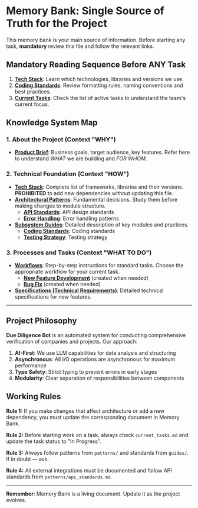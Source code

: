 # Memory Bank: Single Source of Truth for the Project

This memory bank is your main source of information. Before starting any task, **mandatory** review this file and follow the relevant links.

## Mandatory Reading Sequence Before ANY Task

1. **[Tech Stack](./tech_stack.md)**: Learn which technologies, libraries and versions we use.
2. **[Coding Standards](./guides/coding_standards.md)**: Review formatting rules, naming conventions and best practices.
3. **[Current Tasks](./current_tasks.md)**: Check the list of active tasks to understand the team's current focus.

## Knowledge System Map

### 1. About the Project (Context "WHY")
- **[Product Brief](./product_brief.md)**: Business goals, target audience, key features. Refer here to understand *WHAT* we are building and *FOR WHOM*.

### 2. Technical Foundation (Context "HOW")
- **[Tech Stack](./tech_stack.md)**: Complete list of frameworks, libraries and their versions. **PROHIBITED** to add new dependencies without updating this file.
- **[Architectural Patterns](./patterns/)**: Fundamental decisions. Study them before making changes to module structure.
  - **[API Standards](./patterns/api_standards.md)**: API design standards
  - **[Error Handling](./patterns/error_handling.md)**: Error handling patterns
- **[Subsystem Guides](./guides/)**: Detailed description of key modules and practices.
  - **[Coding Standards](./guides/coding_standards.md)**: Coding standards
  - **[Testing Strategy](./guides/testing_strategy.md)**: Testing strategy

### 3. Processes and Tasks (Context "WHAT TO DO")
- **[Workflows](./workflows/)**: Step-by-step instructions for standard tasks. Choose the appropriate workflow for your current task.
  - **[New Feature Development](./workflows/new_feature.md)** (created when needed)
  - **[Bug Fix](./workflows/bug_fix.md)** (created when needed)
- **[Specifications (Technical Requirements)](./specs/)**: Detailed technical specifications for new features.

---

## Project Philosophy

**Due Diligence Bot** is an automated system for conducting comprehensive verification of companies and projects. Our approach:

1. **AI-First**: We use LLM capabilities for data analysis and structuring
2. **Asynchronous**: All I/O operations are asynchronous for maximum performance
3. **Type Safety**: Strict typing to prevent errors in early stages
4. **Modularity**: Clear separation of responsibilities between components

## Working Rules

**Rule 1:** If you make changes that affect architecture or add a new dependency, you must update the corresponding document in Memory Bank.

**Rule 2:** Before starting work on a task, always check `current_tasks.md` and update the task status to "In Progress".

**Rule 3:** Always follow patterns from `patterns/` and standards from `guides/`. If in doubt — ask.

**Rule 4:** All external integrations must be documented and follow API standards from `patterns/api_standards.md`.

---

**Remember**: Memory Bank is a living document. Update it as the project evolves.
